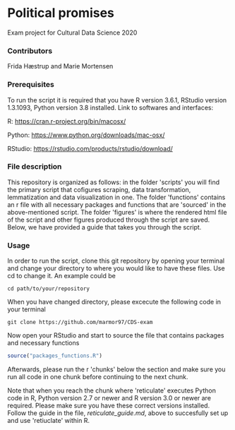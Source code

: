 # Political promises
Exam project for Cultural Data Science 2020

### Contributors
Frida Hæstrup and Marie Mortensen

### Prerequisites
To run the script it is required that you have R version 3.6.1, RStudio version 1.3.1093, Python version 3.8 installed.
Link to softwares and interfaces:

R: https://cran.r-project.org/bin/macosx/ 

Python: https://www.python.org/downloads/mac-osx/ 

RStudio: https://rstudio.com/products/rstudio/download/

### File description
This repository is organized as follows: in the folder 'scripts' you will find the primary script that cofigures scraping, data transformation, lemmatization and data visualization in one. The folder 'functions' contains an r file with all necessary packages and functions that are 'sourced' in the above-mentioned script. The folder 'figures' is where the rendered html file of the script and other figures produced through the script are saved. Below, we have provided a guide that takes you through the script.

### Usage 
In order to run the script, clone this git repository by opening your terminal and change your directory to where you would like to have these files. Use cd to change it. An example could be 

```cd path/to/your/repository```

When you have changed directory, please excecute the following code in your terminal 

```git clone https://github.com/marmor97/CDS-exam``` 

Now open your RStudio and start to source the file that contains packages and necessary functions
 
 ```r
 source("packages_functions.R")
 ```
 
Afterwards, please run the r 'chunks' below the section and make sure you run all code in one chunk before continuing to the next chunk.

Note that when you reach the chunk where 'reticulate' executes Python code in R, Python version 2.7 or newer and R version 3.0 or newer are required. Please make sure you have these correct versions installed. Follow the guide in the file, *reticulate_guide.md*, above to succesfully set up and use 'retiuclate' within R. 


